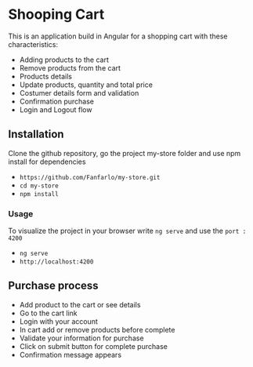 
# Shooping Cart

This is an application build in Angular for a shopping cart with these characteristics:

- Adding products to the cart
- Remove products from the cart
- Products details 
- Update products, quantity and total price
- Costumer details form and validation
- Confirmation purchase 
- Login and Logout flow

## Installation

Clone the github repository, go the project my-store folder and use npm install for dependencies 

* `https://github.com/Fanfarlo/my-store.git`
* `cd my-store`
* `npm install`

### Usage

To visualize the project in your browser write `ng serve` and use the `port : 4200`

* `ng serve`
* `http://localhost:4200`

## Purchase process

- Add product to the cart or see details
- Go to the cart link
- Login with your account
- In cart add or remove products before complete
- Validate your information for purchase
- Click on submit button for complete purchase
- Confirmation message appears